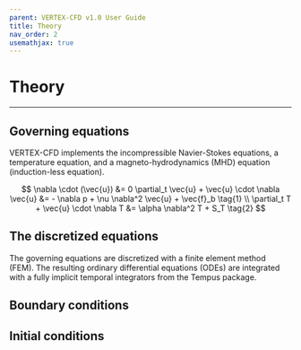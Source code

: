 ```yaml
---
parent: VERTEX-CFD v1.0 User Guide
title: Theory
nav_order: 2
usemathjax: true
---
```


# Theory

---

## Governing equations

VERTEX-CFD implements the incompressible Navier-Stokes equations, a temperature equation, and a magneto-hydrodynamics (MHD) equation (induction-less equation).

$$
\nabla \cdot (\vec{u}) &= 0
\partial_t \vec{u} + \vec{u} \cdot \nabla \vec{u} &= - \nabla p + \nu \nabla^2 \vec{u} + \vec{f}_b \tag{1} \\
\partial_t T + \vec{u} \cdot \nabla T &= \alpha \nabla^2 T + S_T \tag{2} 
$$


## The discretized equations

The governing equations are discretized with a finite element method (FEM). The resulting ordinary differential equations (ODEs) are integrated with a fully implicit temporal integrators from the Tempus package. 

## Boundary conditions

## Initial conditions
